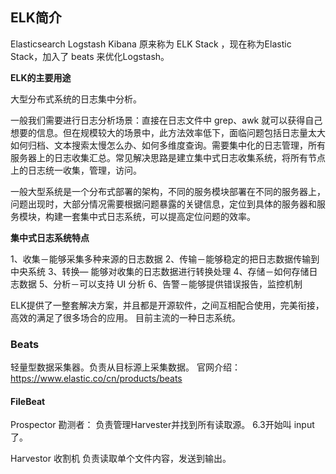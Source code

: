 ## ELK简介

Elasticsearch    Logstash   Kibana 原来称为 ELK Stack ，现在称为Elastic Stack，加入了 beats 来优化Logstash。

**ELK的主要用途**

大型分布式系统的日志集中分析。

一般我们需要进行日志分析场景：直接在日志文件中 grep、awk 就可以获得自己想要的信息。但在规模较大的场景中，此方法效率低下，面临问题包括日志量太大如何归档、文本搜索太慢怎么办、如何多维度查询。需要集中化的日志管理，所有服务器上的日志收集汇总。常见解决思路是建立集中式日志收集系统，将所有节点上的日志统一收集，管理，访问。

一般大型系统是一个分布式部署的架构，不同的服务模块部署在不同的服务器上，问题出现时，大部分情况需要根据问题暴露的关键信息，定位到具体的服务器和服务模块，构建一套集中式日志系统，可以提高定位问题的效率。

**集中式日志系统特点**

1、收集－能够采集多种来源的日志数据
2、传输－能够稳定的把日志数据传输到中央系统
3、转换— 能够对收集的日志数据进行转换处理
4、存储－如何存储日志数据
5、分析－可以支持 UI 分析
6、告警－能够提供错误报告，监控机制

ELK提供了一整套解决方案，并且都是开源软件，之间互相配合使用，完美衔接，高效的满足了很多场合的应用。
目前主流的一种日志系统。

### Beats

轻量型数据采集器。负责从目标源上采集数据。
官网介绍：https://www.elastic.co/cn/products/beats

#### FileBeat

Prospector 勘测者：
	负责管理Harvester并找到所有读取源。
	6.3开始叫 input 了。

Harvestor 收割机
	负责读取单个文件内容，发送到输出。

